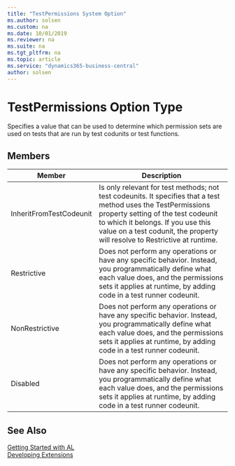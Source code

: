 ```yaml
---
title: "TestPermissions System Option"
ms.author: solsen
ms.custom: na
ms.date: 10/01/2019
ms.reviewer: na
ms.suite: na
ms.tgt_pltfrm: na
ms.topic: article
ms.service: "dynamics365-business-central"
author: solsen
---
```

[//]: # (START>DO_NOT_EDIT)
[//]: # (IMPORTANT:Do not edit any of the content between here and the END>DO_NOT_EDIT.)
[//]: # (Any modifications should be made in the .xml files in the ModernDev repo.)
# TestPermissions Option Type
Specifies a value that can be used to determine which permission sets are used on tests that are run by test codunits or test functions.

## Members
|  Member  |  Description  |
|----------------|---------------|
|InheritFromTestCodeunit|Is only relevant for test methods; not test codeunits. It specifies that a test method uses the TestPermissions property setting of the test codeunit to which it belongs. If you use this value on a test codunit, the property will resolve to Restrictive at runtime.|
|Restrictive|Does not perform any operations or have any specific behavior. Instead, you programmatically define what each value does, and the permissions sets it applies at runtime, by adding code in a test runner codeunit.|
|NonRestrictive|Does not perform any operations or have any specific behavior. Instead, you programmatically define what each value does, and the permissions sets it applies at runtime, by adding code in a test runner codeunit.|
|Disabled|Does not perform any operations or have any specific behavior. Instead, you programmatically define what each value does, and the permissions sets it applies at runtime, by adding code in a test runner codeunit.|

[//]: # (IMPORTANT: END>DO_NOT_EDIT)
## See Also  
[Getting Started with AL](../../devenv-get-started.md)  
[Developing Extensions](../../devenv-dev-overview.md)  